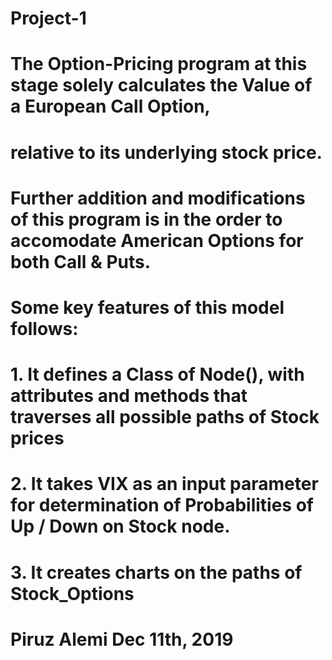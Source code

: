 # Project-1
# The Option-Pricing program at this stage solely calculates the Value of a European Call Option, 
# relative to its underlying stock price.
# Further addition and modifications of this program is in the order to accomodate American Options for both Call & Puts.
# 
# Some key features of this model follows:
#         1. It defines a Class of Node(), with attributes and methods that traverses all possible paths of Stock prices
#         2. It takes VIX as an input parameter for determination of Probabilities of Up / Down on Stock node.
#         3. It creates charts on the paths of Stock_Options
#                                                            Piruz Alemi Dec 11th, 2019
